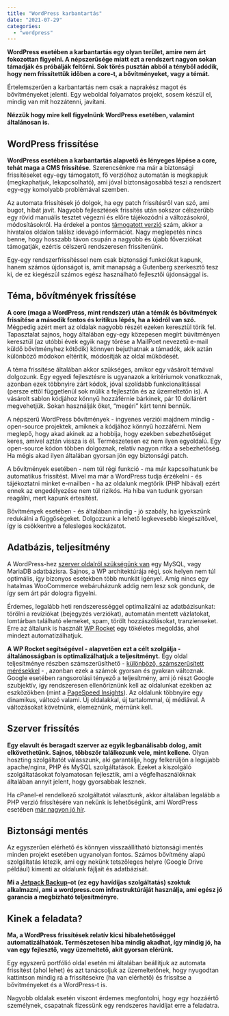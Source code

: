 ```yaml
---
title: "WordPress karbantartás"
date: "2021-07-29"
categories: 
  - "wordpress"
---
```


**WordPress esetében a karbantartás egy olyan terület, amire nem árt fokozottan figyelni. A népszerűsége miatt ezt a rendszert nagyon sokan támadják és próbálják feltörni. Sok törés pusztán abból a tényből adódik, hogy nem frissítettük időben a core-t, a bővítményeket, vagy a témát.**

Értelemszerűen a karbantartás nem csak a naprakész magot és bővítményeket jelenti. Egy weboldal folyamatos projekt, sosem készül el, mindig van mit hozzátenni, javítani.

**Nézzük hogy mire kell figyelnünk WordPress esetében, valamint általánosan is.**

## WordPress frissítése

**WordPress esetében a karbantartás alapvető és lényeges lépése a core, tehát maga a CMS frissítése.** Szerencsénkre ma már a biztonsági frissítéseket egy-egy támogatott, fő verzióhoz automatán is megkapjuk (megkaphatjuk, lekapcsolható), ami jóval biztonságosabbá teszi a rendszert egy-egy komolyabb problémával szemben.

Az automata frissítések jó dolgok, ha egy patch frissítésről van szó, ami bugot, hibát javít. Nagyobb fejlesztések frissítés után sokszor célszerűbb egy rövid manuális tesztet végezni és előre tájékozódni a változásokról, módosításokról. Ha érdekel a pontos [támogatott verzió](https://codex.wordpress.org/Supported_Versions) szám, akkor a hivatalos oldalon találsz idevágó információt. Nagy meglepetés nincs benne, hogy hosszabb távon csupán a nagyobb és újabb főverziókat támogatják, ezértis célszerű rendszeresen frissítenünk.

Egy-egy rendszerfrissítéssel nem csak biztonsági funkciókat kapunk, hanem számos újdonságot is, amit manapság a Gutenberg szerkesztő tesz ki, de ez kiegészül számos egész használható fejlesztői újdonsággal is.

## Téma, bővítmények frissítése

**A core (maga a WordPress, mint rendszer) után a témák és bővítmények frissítése a második fontos és kritikus lépés, ha a kódról van szó.** Mégpedig azért mert az oldalak nagyobb részét ezeken keresztül törik fel. Tapasztalat sajnos, hogy általában egy-egy közepesen megírt búvítményen keresztül (az utóbbi évek egyik nagy törése a MailPoet nevezetű e-mail küldő bővítményhez kötődik) könnyen bejuthatnak a támadók, akik aztán különböző módokon eltérítik, módosítják az oldal működését.

A téma frissítése általában akkor szükséges, amikor egy vásárolt témával dolgozunk. Egy egyedi fejlesztésre is ugyanazok a kritériumok vonatkoznak, azonban ezek többnyire zárt kódok, jóval szolídabb funkcionalitással (persze ettől függetlenül sok múlik a fejlesztőn és az üzemeltetőn is). A vásárolt sablon kódjához könnyű hozzáférnie bárkinek, pár 10 dollárért megvehetjük. Sokan használják őket, “megéri” kárt tenni bennük.

A népszerű WordPress bővítmények - ingyenes verziói majdnem mindig - open-source projektek, amiknek a kódjához könnyű hozzáférni. Nem meglepő, hogy akad akinek az a hobbija, hogy ezekben sebezhetőséget keres, amivel aztán vissza is él. Természetesen ez nem ilyen egyoldalú. Egy open-source kódon többen dolgoznak, relatív nagyon ritka a sebezhetőség. Ha mégis akad ilyen általában gyorsan jön egy biztonsági patch.

A bővítmények esetében - nem túl régi funkció - ma már kapcsolhatunk be automatikus frissítést. Mivel ma már a WordPress tudja érzékelni - és tájékoztatni minket e-mailben - ha az oldalunk megtörik (PHP hibával) ezért ennek az engedélyezése nem túl rizikós. Ha hiba van tudunk gyorsan reagálni, mert kapunk értesítést.

Bővítmények esetében - és általában mindig - jó szabály, ha igyekszünk redukálni a függőségeket. Dolgozzunk a lehető legkevesebb kiegészítővel, így is csökkentve a felesleges kockázatot.

## Adatbázis, teljesítmény

A WordPress-hez [szerver oldalról szükségünk van](https://hu.wordpress.org/about/requirements/) egy MySQL, vagy MariaDB adatbázisra. Sajnos, a WP architektúrája régi, sok helyen nem túl optimális, így bizonyos esetekben több munkát igényel. Amíg nincs egy hatalmas WooCommerce webáruházunk addig nem lesz sok gondunk, de így sem árt pár dologra figyelni.

Érdemes, legalább heti rendszerességgel optimalizálni az adatbázisunkat: törölni a revíziókat (bejegyzés verziókat), automatán mentett vázlatokat, lomtárban található elemeket, spam, törölt hozzászólásokat, tranzienseket. Erre az általunk is használt [WP Rocket](https://conedevelopment.com/hu/wordpress-teljesitmeny-optimalizalas-wp-rocket-segitsegevel/) egy tökéletes megoldás, ahol mindezt automatizálhatjuk.

**A WP Rocket segítségével - alapvetően ezt a célt szolgálja - általánosságban is optimalizálhatjuk a teljesítményt.** Egy oldal teljesítménye részben számszerűsíthető - [különböző, számszerűsített mérésekkel](https://conedevelopment.com/hu/wordpress-lassulas-miert-lassu-az-oldalam/) - , azonban ezek a számok gyorsan és gyakran változnak. Google esetében rangsorolási tényező a teljesítmény, ami jó részt Google szubjektív, így rendszeresen ellenőriznünk kell az oldalunkat ezekben az eszközökben (mint a [PageSpeed Insights](https://developers.google.com/speed/pagespeed/insights/)). Az oldalunk többnyire egy dinamikus, változó valami. Új oldalakkal, új tartalommal, új médiával. A változásokat követnünk, elemeznünk, mérnünk kell.

## Szerver frissítés

**Egy elavult és beragadt szerver az egyik legbanálisabb dolog, amit elkövethetünk. Sajnos, többször találkozunk vele, mint kellene.** Olyan hoszting szolgáltatót válasszunk, aki garantálja, hogy felkerüljön a legújabb apache/nginx, PHP és MySQL szolgáltatások. Ezeket a kiszolgáló szolgáltatásokat folyamatosan fejlesztik, ami a végfelhasználóknak általában annyit jelent, hogy gyorsabbak lesznek.

Ha cPanel-el rendelkező szolgáltatót választunk, akkor általában legalább a PHP verzió frissítésére van nekünk is lehetőségünk, ami WordPress esetében [már nagyon jó hír](https://kinsta.com/blog/php-benchmarks/).

## Biztonsági mentés

Az egyszerűen elérhető és könnyen visszaállítható biztonsági mentés minden projekt esetében ugyanolyan fontos. Számos bővítmény alapú szolgáltatás létezik, ami egy nekünk tetszőleges helyre (Google Drive például) kimenti az oldalunk fájljait és adatbázisát.

**Mi a [Jetpack Backup](https://jetpack.com/upgrade/backup/)\-ot (ez egy havídíjas szolgáltatás) szoktuk alkalmazni, ami a wordpress.com infrastruktúráját használja, ami egész jó garancia a megbízható teljesítményre.**

## Kinek a feladata?

**Ma, a WordPress frissítések relatív kicsi hibalehetőséggel automatizálhatóak. Természetesen hiba mindig akadhat, így mindig jó, ha van egy fejlesztő, vagy üzemeltető, akit gyorsan elérünk.**

Egy egyszerű portfólió oldal esetén mi általában beállítjuk az automata frissítést (ahol lehet) és azt tanácsoljuk az üzemeltetőnek, hogy nyugodtan kattintson mindig rá a frissítésekre (ha van elérhető) és frissítse a bővítményeket és a WordPress-t is.

Nagyobb oldalak esetén viszont érdemes megfontolni, hogy egy hozzáértő személynek, csapatnak fizessünk egy rendszeres havidíjat erre a feladatra.
